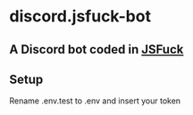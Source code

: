 # discord.jsfuck-bot

## A Discord bot coded in [JSFuck](https://en.wikipedia.org/wiki/JSFuck)

## Setup
Rename .env.test to .env and insert your token